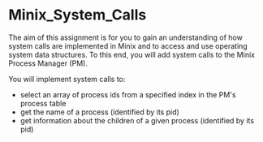 # Minix_System_Calls
The aim of this assignment is for you to gain an understanding of how system calls are implemented in Minix and to access and use operating system data structures. To this end, you will add system calls to the Minix Process Manager (PM).

You will implement system calls to:

- select an array of process ids from a specified index in the PM's process table
- get the name of a process (identified by its pid)
- get information about the children of a given process (identified by its pid)
